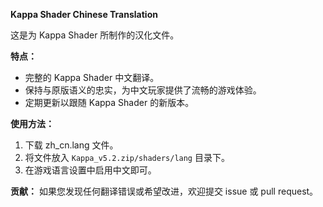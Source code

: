 **Kappa Shader Chinese Translation**

这是为 Kappa Shader 所制作的汉化文件。

**特点：**

- 完整的 Kappa Shader 中文翻译。
- 保持与原版语义的忠实，为中文玩家提供了流畅的游戏体验。
- 定期更新以跟随 Kappa Shader 的新版本。

**使用方法：**

1. 下载 zh_cn.lang 文件。
2. 将文件放入 `Kappa_v5.2.zip/shaders/lang` 目录下。
3. 在游戏语言设置中启用中文即可。

**贡献：** 如果您发现任何翻译错误或希望改进，欢迎提交 issue 或 pull request。
